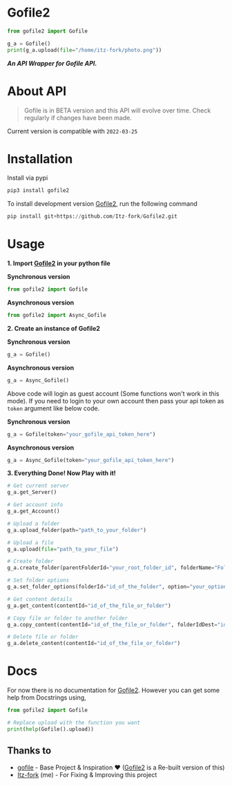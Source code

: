 # Gofile2
```python
from gofile2 import Gofile

g_a = Gofile()
print(g_a.upload(file="/home/itz-fork/photo.png"))
```
***An API Wrapper for Gofile API.***

# About API
> Gofile is in BETA version and this API will evolve over time. Check regularly if changes have been made.
>
Current version is compatible with `2022-03-25`

# Installation
Install via pypi
```python
pip3 install gofile2
```

To install development version [Gofile2](https://github.com/Itz-fork/Gofile2), run the following command
```python
pip install git+https://github.com/Itz-fork/Gofile2.git
```

# Usage
**1. Import [Gofile2](https://github.com/Itz-fork/Gofile2) in your python file**

**Synchronous version**
```python
from gofile2 import Gofile
```
**Asynchronous version**
```python
from gofile2 import Async_Gofile
```

**2. Create an instance of Gofile2**

**Synchronous version**
```python
g_a = Gofile()
```
**Asynchronous version**
```python
g_a = Async_Gofile()
```
Above code will login as guest account (Some functions won't work in this mode). If you need to login to your own account then pass your api token as `token` argument like below code.

**Synchronous version**
```python
g_a = Gofile(token="your_gofile_api_token_here")
```
**Asynchronous version**
```python
g_a = Async_Gofile(token="your_gofile_api_token_here")
```

**3. Everything Done! Now Play with it!**
```python
# Get current server
g_a.get_Server()

# Get account info
g_a.get_Account()

# Upload a folder
g_a.upload_folder(path="path_to_your_folder")

# Upload a file
g_a.upload(file="path_to_your_file")

# Create folder
g_a.create_folder(parentFolderId="your_root_folder_id", folderName="Folder Name")

# Set folder options
g_a.set_folder_options(folderId="id_of_the_folder", option="your_option", value="your_value")

# Get content details
g_a.get_content(contentId="id_of_the_file_or_folder")

# Copy file or folder to another folder
g_a.copy_content(contentId="id_of_the_file_or_folder", folderIdDest="id_of_the_destination_folder")

# Delete file or folder
g_a.delete_content(contentId="id_of_the_file_or_folder")
```

# Docs
For now there is no documentation for [Gofile2](https://github.com/Itz-fork/Gofile2). However you can get some help from Docstrings using,
```python
from gofile2 import Gofile

# Replace upload with the function you want
print(help(Gofile().upload))
```

## Thanks to
- [gofile](https://github.com/Codec04/gofile) - Base Project & Inspiration ❤️ ([Gofile2](https://github.com/Itz-fork/Gofile2) is a Re-built version of this)
- [Itz-fork](https://github.com/Itz-fork/) (me) - For Fixing & Improving this project